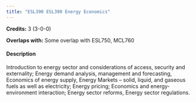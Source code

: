 ```yaml
---
title: "ESL390 ESL390 Energy Economics"
---
```

**Credits:** 3 (3-0-0)

**Overlaps with:** Some overlap with ESL750, MCL760

#### Description
Introduction to energy sector and considerations of access, security and externality; Energy demand analysis, management and forecasting, Economics of energy supply, Energy Markets – solid, liquid, and gaseous fuels as well as electricity; Energy pricing; Economics and energy-environment interaction; Energy sector reforms, Energy sector regulations.